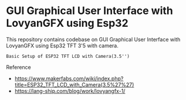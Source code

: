 # GUI Graphical User Interface with LovyanGFX using Esp32
This repository contains codebase on GUI Graphical User Interface with LovyanGFX using Esp32  TFT 3'5 with camera. 

```
Basic Setup of ESP32 TFT LCD with Camera(3.5'')
```


Reference
- https://www.makerfabs.com/wiki/index.php?title=ESP32_TFT_LCD_with_Camera(3.5%27%27)
- https://lang-ship.com/blog/work/lovyangfx-1/